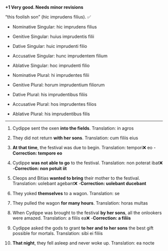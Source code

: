**+1 Very good. Needs minor revisions**

“this foolish son” (hic imprudens filius). ✅
- Nominative Singular: hic imprudens filius
- Genitive Singular: huius imprudentis filii
- Dative Singular: huic imprudenti filio
- Accusative Singular: hunc imprudentem filium
- Ablative Singular: hoc imprudenti filio

- Nominative Plural: hi imprudentes filii
- Genitive Plural: horum imprudentium filiorum
- Dative Plural: his imprudentibus filiis
- Accusative Plural: hos imprudentes filios
- Ablative Plural: his imprudentibus filis

---

1. Cydippe sent the oxen **into the fields**. Translation: in agros

2. They did not return **with her sons**. Translation: cum filiis eius

3. **At that time**, the festival was due to begin. Translation: tempori❌ eo 
-**Correction: tempore eo**

4. Cydippe **was not able to go** to the festival. Translation: non poterat ibat❌
-**Correction: non potuit iit**

5. Cleops and Bitias **wanted to bring** their mother to the festival. Translation: uolebant agebant❌
-**Correction: uolebant ducebant**

6. They yoked **themselves** to a wagon. Translation: se

7. They pulled the wagon **for many hours**. Translation: horas multas

8. When Cydippe was brought to the festival **by her sons**, all the onlookers were amazed. Translation: a filiis ea❌
-**Correction: a filiis**

9. Cydippe asked the gods to grant **to her and to her sons** the best gift possible for mortals. Translation: sibi ei filiis  

10. **That night**, they fell asleep and never woke up. Translation: ea nocte
